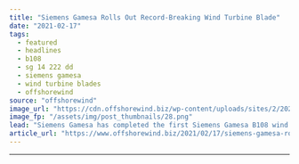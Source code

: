 ```yaml
---
title: "Siemens Gamesa Rolls Out Record-Breaking Wind Turbine Blade"
date: "2021-02-17"
tags: 
  - featured
  - headlines
  - b108
  - sg 14 222 dd
  - siemens gamesa
  - wind turbine blades
  - offshorewind
source: "offshorewind"
image_url: "https://cdn.offshorewind.biz/wp-content/uploads/sites/2/2021/02/17091004/Siemens-Gamesa-Rolls-Out-Record-Breaking-Wind-Turbine-Blade.png"
image_fp: "/assets/img/post_thumbnails/28.png"
lead: "Siemens Gamesa has completed the first Siemens Gamesa B108 wind turbine blade. The 108-metre"
article_url: "https://www.offshorewind.biz/2021/02/17/siemens-gamesa-rolls-out-record-breaking-wind-turbine-blade/"
---
```


---
